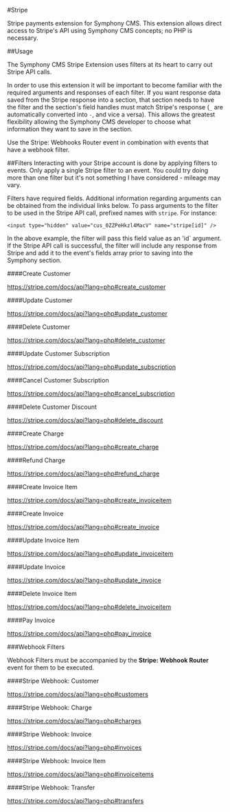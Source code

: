 #Stripe

Stripe payments extension for Symphony CMS. This extension allows direct access to Stripe's API using Symphony CMS concepts; no PHP is necessary.

##Usage

The Symphony CMS Stripe Extension uses filters at its heart to carry out Stripe API calls.

In order to use this extension it will be important to become familiar with the required arguments and responses of each filter. If you want response data saved from the Stripe response into a section, that section needs to have the filter and the section's field handles must match Stripe's response (`_` are automatically converted into `-`, and vice a versa). This allows the greatest flexibility allowing the Symphony CMS developer to choose what information they want to save in the section.

Use the Stripe: Webhooks Router event in combination with events that have a webhook filter.

##Filters
Interacting with your Stripe account is done by applying filters to events. Only apply a single Stripe filter to an event. You could try doing more than one filter but it's not something I have considered - mileage may vary.

Filters have required fields. Additional information regarding arguments can be obtained from the individual links below. To pass arguments to the filter to be used in the Stripe API call, prefixed names with `stripe`. For instance:

    <input type="hidden" value="cus_0ZZPeHkzl4MacV" name="stripe[id]" />

In the above example, the filter will pass this field value as an 'id` argument. If the Stripe API call is successful, the filter will include any response from Stripe and add it to the event's fields array prior to saving into the Symphony section.

####Create Customer

<https://stripe.com/docs/api?lang=php#create_customer>

####Update Customer

<https://stripe.com/docs/api?lang=php#update_customer>

####Delete Customer

<https://stripe.com/docs/api?lang=php#delete_customer>

####Update Customer Subscription

<https://stripe.com/docs/api?lang=php#update_subscription>

####Cancel Customer Subscription

<https://stripe.com/docs/api?lang=php#cancel_subscription>

####Delete Customer Discount

<https://stripe.com/docs/api?lang=php#delete_discount>

####Create Charge

<https://stripe.com/docs/api?lang=php#create_charge>

####Refund Charge

<https://stripe.com/docs/api?lang=php#refund_charge>

####Create Invoice Item

<https://stripe.com/docs/api?lang=php#create_invoiceitem>

####Create Invoice

<https://stripe.com/docs/api?lang=php#create_invoice>

####Update Invoice Item

<https://stripe.com/docs/api?lang=php#update_invoiceitem>

####Update Invoice

<https://stripe.com/docs/api?lang=php#update_invoice>

####Delete Invoice Item

<https://stripe.com/docs/api?lang=php#delete_invoiceitem>

####Pay Invoice

<https://stripe.com/docs/api?lang=php#pay_invoice>

###Webhook Filters

Webhook Filters must be accompanied by the **Stripe: Webhook Router** event for them to be executed.

####Stripe Webhook: Customer

<https://stripe.com/docs/api?lang=php#customers>

####Stripe Webhook: Charge

<https://stripe.com/docs/api?lang=php#charges>

####Stripe Webhook: Invoice

<https://stripe.com/docs/api?lang=php#invoices>

####Stripe Webhook: Invoice Item

<https://stripe.com/docs/api?lang=php#invoiceitems>

####Stripe Webhook: Transfer

<https://stripe.com/docs/api?lang=php#transfers>
